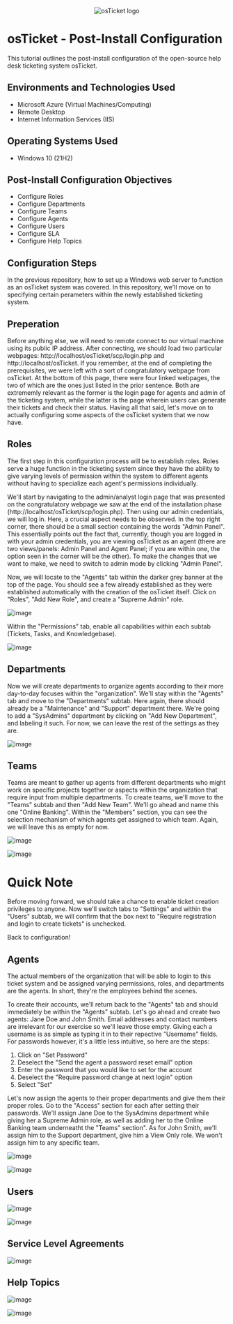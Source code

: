 <p align="center">
<img src="https://i.imgur.com/Clzj7Xs.png" alt="osTicket logo"/>
</p>

<h1>osTicket - Post-Install Configuration</h1>
This tutorial outlines the post-install configuration of the open-source help desk ticketing system osTicket.<br />




<h2>Environments and Technologies Used</h2>

- Microsoft Azure (Virtual Machines/Computing)
- Remote Desktop
- Internet Information Services (IIS)

<h2>Operating Systems Used </h2>

- Windows 10</b> (21H2)

<h2>Post-Install Configuration Objectives</h2>

- Configure Roles
- Configure Departments
- Configure Teams
- Configure Agents
- Configure Users
- Configure SLA
- Configure Help Topics

<h2>Configuration Steps</h2>

In the previous repository, how to set up a Windows web server to function as an osTicket system was covered. In this repository, we'll move on to specifying certain perameters within the newly established ticketing system.

## Preperation 
Before anything else, we will need to remote connect to our virtual machine using its public IP address. After connecting, we should load two particular webpages: http://localhost/osTicket/scp/login.php and http://localhost/osTicket. If you remember, at the end of completing the prerequisites, we were left with a sort of congratulatory webpage from osTicket. At the bottom of this page, there were four linked webpages, the two of which are the ones just listed in the prior sentence. Both are extrememly relevant as the former is the login page for agents and admin of the ticketing system, while the latter is the page wherein users can generate their tickets and check their status. Having all that said, let's move on to actually configuring some aspects of the osTicket system that we now have.

## Roles

The first step in this configuration process will be to establish roles. Roles serve a huge function in the ticketing system since they have the ability to give varying levels of permission within the system to different agents without having to specialize each agent's permissions individually.

We'll start by navigating to the admin/analyst login page that was presented on the congratulatory webpage we saw at the end of the installation phase (http://localhost/osTicket/scp/login.php). Then using our admin credentials, we will log in. Here, a crucial aspect needs to be observed. In the top right corner, there should be a small section containing the words "Admin Panel". This essentially points out the fact that, currently, though you are logged in with your admin credentials, you are viewing osTicket as an agent (there are two views/panels: Admin Panel and Agent Panel; if you are within one, the option seen in the corner will be the other). To make the changes that we want to make, we need to switch to admin mode by clicking "Admin Panel". 

Now, we will locate to the "Agents" tab within the darker grey banner at the top of the page. You should see a few already established as they were established automatically with the creation of the osTicket itself. Click on "Roles", "Add New Role", and create a "Supreme Admin" role. 


![image](https://github.com/user-attachments/assets/f5f3be66-a07b-4ed7-b0ba-9d163aad09b1)

Within the "Permissions" tab, enable all capabilities within each subtab (Tickets, Tasks, and Knowledgebase). 

![image](https://github.com/user-attachments/assets/2e4806d4-9ef1-4d98-a940-821d3ab66bf7)



## Departments

Now we will create departments to organize agents according to their more day-to-day focuses within the "organization". We'll stay within the "Agents" tab and move to the "Departments" subtab. Here again, there should already be a "Maintenance" and "Support" department there. We're going to add a "SysAdmins" department by clicking on "Add New Department", and labeling it such. For now, we can leave the rest of the settings as they are.

![image](https://github.com/user-attachments/assets/7572b222-548e-49ef-b2e4-6983716eda5a)



## Teams

Teams are meant to gather up agents from different departments who might work on specific projects together or aspects within the organization that require input from multiple departments. To create teams, we'll move to the "Teams" subtab and then "Add New Team". We'll go ahead and name this one "Online Banking". Within the "Members" section, you can see the selection mechanism of which agents get assigned to which team. Again, we will leave this as empty for now.

![image](https://github.com/user-attachments/assets/a5e49b7c-bc3d-4206-b385-1520221b9715)

![image](https://github.com/user-attachments/assets/8ee64878-8c3d-4ef9-9d58-584c3f74e967)


# Quick Note

Before moving forward, we should take a chance to enable ticket creation privileges to anyone. Now we'll switch tabs to "Settings" and within the "Users" subtab, we will confirm that the box next to "Require registration and login to create tickets" is unchecked.

Back to configuration!


## Agents

The actual members of the organization that will be able to login to this ticket system and be assigned varying permissions, roles, and departments are the agents. In short, they're the employees behind the scenes.

To create their accounts, we'll return back to the "Agents" tab and should immediately be within the "Agents" subtab. Let's go ahead and create two agents: Jane Doe and John Smith. Email addresses and contact numbers are irrelevant for our exercise so we'll leave those empty. Giving each a username is as simple as typing it in to their repective "Username" fields. For passwords however, it's a little less intuitive, so here are the steps:

1. Click on "Set Password"
2. Deselect the "Send the agent a password reset email" option
3. Enter the password that you would like to set for the account
4. Deselect the "Require password change at next login" option
5. Select "Set"


Let's now assign the agents to their proper departments and give them their proper roles. Go to the "Access" section for each after setting their passwords. We'll assign Jane Doe to the SysAdmins department while giving her a Supreme Admin role, as well as adding her to the Online Banking team underneatht the "Teams" section". As for John Smith, we'll assign him to the Support department, give him a View Only role. We won't assign him to any specific team. 

![image](https://github.com/user-attachments/assets/c5a5707b-931f-4b93-b616-5a5aeb907210)

![image](https://github.com/user-attachments/assets/0bc29213-4310-4c85-969e-e8ca9d4bf9b0)




## Users 

![image](https://github.com/user-attachments/assets/07f0cf04-ac85-4785-b26d-b96fea77e08c)

![image](https://github.com/user-attachments/assets/295170d9-2f40-4355-bc9f-f3c0730b4457)




## Service Level Agreements

![image](https://github.com/user-attachments/assets/4c0e8804-f952-4d9f-9d0f-3be939470930)



## Help Topics

![image](https://github.com/user-attachments/assets/5584a89e-f710-4c90-b5e7-5aeb2b1f60bf)

![image](https://github.com/user-attachments/assets/83f31b4c-c33b-42f6-a29c-24a5020e931e)





